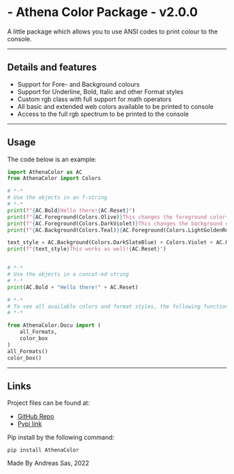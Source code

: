 # - Athena Color Package - v2.0.0

A little package which allows you to use ANSI codes to print colour to the console.

---
## Details and features
- Support for Fore- and Background colours
- Support for Underline, Bold, Italic and other Format styles
- Custom rgb class with full support for math operators
- All basic and extended web colors available to be printed to console
- Access to the full rgb spectrum to be printed to the console

---

## Usage
The code below is an example:
```python
import AthenaColor as AC
from AthenaColor import Colors

# *-*
# Use the objects in an f-string
# *-*
print(f"{AC.Bold}Hello there!{AC.Reset}")
print(f"{AC.Foreground(Colors.Olive)}This changes the foreground color{AC.Reset}")
print(f"{AC.Foreground(Colors.DarkViolet)}This changes the background color{AC.Reset}")
print(f"{AC.Background(Colors.Teal)}{AC.Foreground(Colors.LightGoldenRodYellow)}You can also combine them{AC.Reset}")

text_style = AC.Background(Colors.DarkSlateBlue) + Colors.Violet + AC.Underline
print(f"{text_style}This works as well!{AC.Reset}")


# *-*
# Use the objects in a concat-ed string
# *-*
print(AC.Bold + "Hello there!" + AC.Reset)

# *-*
# To see all available colors and format styles, the following functions will print out all the available colors and the available 
# *-*

from AthenaColor.Docu import (
    all_Formats,
    color_box
)
all_Formats()
color_box()

```
---
## Links
Project files can be found at:
- [GitHub Repo](https://github.com/DirectiveAthena/AthenaColor) 
- [Pypi link](https://pypi.org/project/AthenaColor/)

Pip install by the following command: 
```
pip install AthenaColor
```
Made By Andreas Sas, 2022